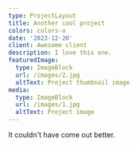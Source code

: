 ```yaml
---
type: ProjectLayout
title: Another cool project
colors: colors-a
date: '2023-12-20'
client: Awesome client
description: I love this one.
featuredImage:
  type: ImageBlock
  url: /images/2.jpg
  altText: Project thumbnail image
media:
  type: ImageBlock
  url: /images/1.jpg
  altText: Project image
---
```

It couldn't have come out better.
